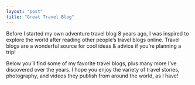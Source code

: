 ```yaml
---
layout: "post"
title: "Great Travel Blog"
---
```


Before I started my own adventure travel blog 8 years ago, I was inspired to explore the world after reading other people’s travel blogs online. Travel blogs are a wonderful source for cool ideas & advice if you’re planning a trip!

Below you’ll find some of my favorite travel blogs, plus many more I’ve discovered over the years. I hope you enjoy the variety of travel stories, photography, and videos they publish from around the world, as I have!